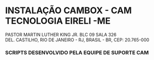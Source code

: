 # INSTALAÇÃO CAMBOX - CAM TECNOLOGIA EIRELI -ME 

PASTOR MARTIN LUTHER KING JR. BLC 09 SALA 326     
DEL. CASTILHO, RIO DE JANEIRO - RJ, BRASIL - BR, CEP: 20.765-000                      

### SCRIPTS DESENVOLVIDO PELA EQUIPE DE SUPORTE CAM   


